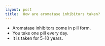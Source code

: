 ```yaml
---
layout: post
title:  How are aromatase inhibitors taken? 
---
```


* Aromatase inhibitors come in pill form.
* You take one pill every day.
* It is taken for 5-10 years.
